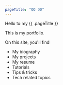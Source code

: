 ```yaml
---
pageTitle: "QQ DD"
---
```

Hello to my {{ .pageTitle }}

This is my portfolio.

On this site, you'll find
- My biography
- My projects
- My resume
- Tutorials
- Tips & tricks
- Tech related topics
